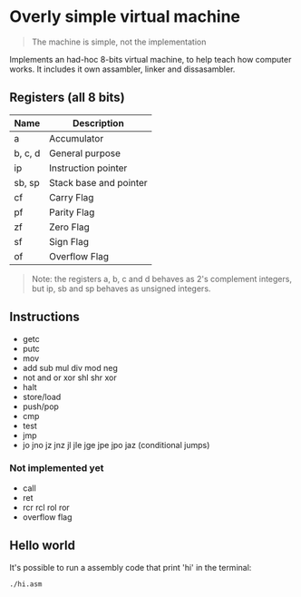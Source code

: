 # Overly simple virtual machine

> The machine is simple, not the implementation

Implements an had-hoc 8-bits virtual machine, to help teach how computer works.
It includes it own assambler, linker and dissasambler.

## Registers (all 8 bits)

| Name | Description |
| --- | --- |
| a | Accumulator
| b, c, d | General purpose
| ip | Instruction pointer
| sb, sp | Stack base and pointer
| cf | Carry Flag
| pf | Parity Flag
| zf | Zero Flag
| sf | Sign Flag
| of | Overflow Flag

> Note: the registers a, b, c and d behaves as 2's complement integers, but
ip, sb and sp behaves as unsigned integers.

## Instructions

 * getc
 * putc
 * mov
 * add sub mul div mod neg
 * not and or xor shl shr xor
 * halt
 * store/load
 * push/pop
 * cmp
 * test
 * jmp
 * jo jno jz jnz jl jle jge jpe jpo jaz (conditional jumps)

### Not implemented yet

 * call
 * ret
 * rcr rcl rol ror
 * overflow flag

## Hello world

It's possible to run a assembly code that print 'hi' in the terminal: 

```sh
./hi.asm
```
